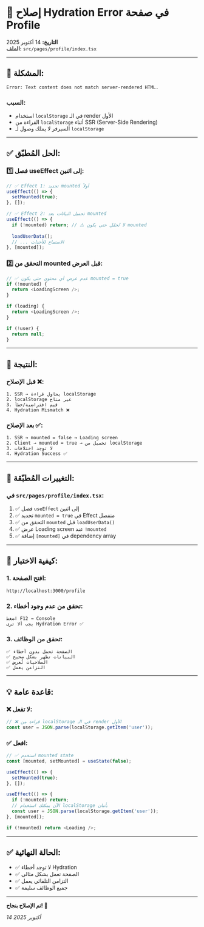 # 🔧 **إصلاح Hydration Error في صفحة Profile**

**التاريخ:** 14 أكتوبر 2025  
**الملف:** `src/pages/profile/index.tsx`

---

## 🐛 **المشكلة:**

```
Error: Text content does not match server-rendered HTML.
```

### السبب:
- استخدام `localStorage` في الـ render الأول
- القراءة من `localStorage` أثناء SSR (Server-Side Rendering)
- السيرفر لا يملك وصول لـ `localStorage`

---

## ✅ **الحل المُطبّق:**

### 1️⃣ **فصل useEffect إلى اثنين:**

```typescript
// ✅ Effect 1: تحديد mounted أولاً
useEffect(() => {
  setMounted(true);
}, []);

// ✅ Effect 2: تحميل البيانات بعد mounted
useEffect(() => {
  if (!mounted) return; // ⚠️ لا تُحمّل حتى يكون mounted
  
  loadUserData();
  // ... الاستماع للأحداث
}, [mounted]);
```

### 2️⃣ **التحقق من mounted قبل العرض:**

```typescript
// ✅ عدم عرض أي محتوى حتى يكون mounted = true
if (!mounted) {
  return <LoadingScreen />;
}

if (loading) {
  return <LoadingScreen />;
}

if (!user) {
  return null;
}
```

---

## 🎯 **النتيجة:**

### قبل الإصلاح ❌:
```
1. SSR → يحاول قراءة localStorage
2. localStorage غير متاح
3. قيم افتراضية/خطأ
4. Hydration Mismatch ❌
```

### بعد الإصلاح ✅:
```
1. SSR → mounted = false → Loading screen
2. Client → mounted = true → تحميل من localStorage
3. لا توجد اختلافات
4. Hydration Success ✅
```

---

## 📝 **التغييرات المُطبّقة:**

### في `src/pages/profile/index.tsx`:

1. ✅ فصل `useEffect` إلى اثنين
2. ✅ تحديد `mounted = true` في Effect منفصل
3. ✅ التحقق من `mounted` قبل `loadUserData()`
4. ✅ عرض Loading screen عند `!mounted`
5. ✅ إضافة `[mounted]` في dependency array

---

## 🧪 **كيفية الاختبار:**

### 1. افتح الصفحة:
```
http://localhost:3000/profile
```

### 2. تحقق من عدم وجود أخطاء:
```
اضغط F12 → Console
يجب ألا ترى Hydration Error ✅
```

### 3. تحقق من الوظائف:
```
✅ الصفحة تحمل بدون أخطاء
✅ البيانات تظهر بشكل صحيح
✅ الصلاحيات تُعرض
✅ التزامن يعمل
```

---

## 💡 **قاعدة عامة:**

### ❌ **لا تفعل:**
```typescript
// ❌ قراءة من localStorage في الـ render الأول
const user = JSON.parse(localStorage.getItem('user'));
```

### ✅ **افعل:**
```typescript
// ✅ استخدم mounted state
const [mounted, setMounted] = useState(false);

useEffect(() => {
  setMounted(true);
}, []);

useEffect(() => {
  if (!mounted) return;
  // الآن يمكنك استخدام localStorage بأمان
  const user = JSON.parse(localStorage.getItem('user'));
}, [mounted]);

if (!mounted) return <Loading />;
```

---

## ✅ **الحالة النهائية:**

- ✅ لا توجد أخطاء Hydration
- ✅ الصفحة تعمل بشكل مثالي
- ✅ التزامن التلقائي يعمل
- ✅ جميع الوظائف سليمة

---

**تم الإصلاح بنجاح! 🎉**

*14 أكتوبر 2025*


